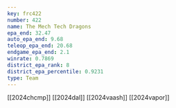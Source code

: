 ```yaml
---
key: frc422
number: 422
name: The Mech Tech Dragons
epa_end: 32.47
auto_epa_end: 9.68
teleop_epa_end: 20.68
endgame_epa_end: 2.1
winrate: 0.7869
district_epa_rank: 8
district_epa_percentile: 0.9231
type: Team
---
```

[[2024chcmp]]
[[2024dal]]
[[2024vaash]]
[[2024vapor]]
